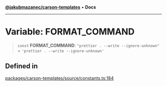 [**@jakubmazanec/carson-templates**](../README.md) • **Docs**

---

# Variable: FORMAT_COMMAND

> `const` **FORMAT_COMMAND**: `"prettier . --write --ignore-unknown"` =
> `'prettier . --write --ignore-unknown'`

## Defined in

[packages/carson-templates/source/constants.ts:184](https://github.com/jakubmazanec/tools/blob/d628f137f5fc7b1bea261e1e59d468d8339ed884/packages/carson-templates/source/constants.ts#L184)
